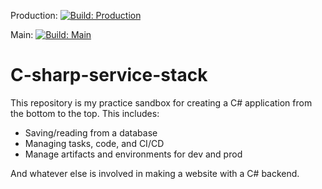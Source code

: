 Production: [![Build: Production](https://github.com/AnthonyMonterrosa/C-sharp-service-stack/actions/workflows/checks.yml/badge.svg?branch=production)](https://github.com/AnthonyMonterrosa/C-sharp-service-stack/actions/workflows/checks.yml)

Main: [![Build: Main](https://github.com/AnthonyMonterrosa/C-sharp-service-stack/actions/workflows/checks.yml/badge.svg?branch=main)](https://github.com/AnthonyMonterrosa/C-sharp-service-stack/actions/workflows/checks.yml)

# C-sharp-service-stack
This repository is my practice sandbox for creating a C# application from the bottom to the top. This includes:
* Saving/reading from a database
* Managing tasks, code, and CI/CD
* Manage artifacts and environments for dev and prod

And whatever else is involved in making a website with a C# backend.
